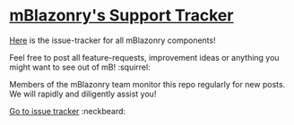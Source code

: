 # [mBlazonry's Support Tracker](https://github.com/aklef/mBlazonrySupport/issues) #

[Here](https://github.com/aklef/mBlazonrySupport/issues) is the issue-tracker for all mBlazonry components! 

Feel free to post all feature-requests, improvement ideas or anything you might want to see out of mB! :squirrel:

Members of the mBlazonry team monitor this repo regularly for new posts. We will rapidly and diligently assist you!

[Go to issue tracker](https://github.com/aklef/mBlazonryComponentIssues/issues)  :neckbeard:




